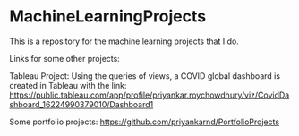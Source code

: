 # MachineLearningProjects

This is a repository for the machine learning projects that I do.

Links for some other projects:

Tableau Project: Using the queries of views, a COVID global dashboard is created in Tableau with the link: https://public.tableau.com/app/profile/priyankar.roychowdhury/viz/CovidDashboard_16224990379010/Dashboard1

Some portfolio projects:
https://github.com/priyankarnd/PortfolioProjects


